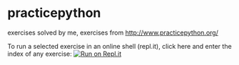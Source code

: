 # practicepython

exercises solved by me, exercises from http://www.practicepython.org/

To run a selected exercise in an online shell (repl.it), click here and enter the index of any exercise:
[![Run on Repl.it](https://repl.it/badge/github/cs896afk/practicepython)](https://practicepython.christophschwe1.repl.run)
